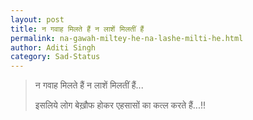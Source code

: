 ```yaml
---
layout: post
title: न गवाह मिलते हैं न लाशें मिलतीं हैं
permalink: na-gawah-miltey-he-na-lashe-milti-he.html
author: Aditi Singh
category: Sad-Status
---
```

> न गवाह मिलते हैं न लाशें मिलतीं हैं...
> 
> इसलिये लोग बेख़ौफ होकर एहसासों का कत्ल करते हैं...!!
